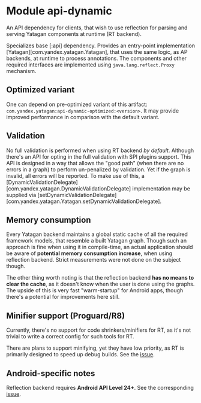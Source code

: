 # Module api-dynamic

An API dependency for clients, that wish to use reflection for parsing and serving Yatagan components at runtime
(RT backend).

Specializes base [:api] dependency.
Provides an entry-point implementation [Yatagan][com.yandex.yatagan.Yatagan], that uses the same logic, as AP backends,
at runtime to process annotations. The components and other required interfaces are implemented using
`java.lang.reflect.Proxy` mechanism.

## Optimized variant

One can depend on pre-optimized variant of this artifact: `com.yandex.yatagan:api-dynamic-optimized:<version>`.
It may provide improved performance in comparison with the default variant.

## Validation

No full validation is performed when using RT backend _by default_.
Although there's an API for opting in the full validation with SPI plugins support.
This API is designed in a way that allows the "good path" (when there are no errors in a graph) to perform 
un-penalized by validation.
Yet if the graph is invalid, all errors will be reported.
To make use of this, a [DynamicValidationDelegate][com.yandex.yatagan.DynamicValidationDelegate] implementation
may be supplied via [setDynamicValidationDelegate][com.yandex.yatagan.Yatagan.setDynamicValidationDelegate].

## Memory consumption

Every Yatagan backend maintains a global static cache of all the required framework models, 
that resemble a built Yatagan graph.
Though such an approach is fine when using it in compile-time, an actual application 
should be aware of **potential memory consumption increase**, when using reflection backend.
Strict measurements were not done on the subject though.

The other thing worth noting is that the reflection backend **has no means to clear the cache**, as it doesn't know
when the user is done using the graphs. The upside of this is very fast "warm-startup" for Android apps, 
though there's a potential for improvements here still.

## Minifier support (Proguard/R8)

Currently, there's no support for code shrinkers/minifiers for RT,
as it's not trivial to write a correct config for such tools for RT.

There are plans to support minifying, yet they have low priority, as RT is primarily designed to speed up debug builds.
See the [issue](https://st.yandex-team.ru/DAGGERLITE-33).

## Android-specific notes

Reflection backend requires **Android API Level 24+**.
See the corresponding [issue](https://st.yandex-team.ru/DAGGERLITE-25).